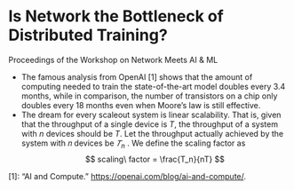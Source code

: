 # Is Network the Bottleneck of Distributed Training?
Proceedings of the Workshop on Network Meets AI & ML

- The famous analysis from OpenAI [1] shows that the amount of computing needed to train the state-of-the-art model doubles every 3.4 months, while in comparison, the number of transistors on a chip only doubles every 18 months even when Moore’s law is still effective.
- The dream for every scaleout system is linear scalability. That is, given that the throughput of a single device is $T$, the throughput of a system with $n$ devices should be $T$. Let the throughput actually achieved by the system with 𝑛 devices be $𝑇_n$ . We define the scaling factor as 
$$
scaling\ factor = \frac{T_n}{nT}
$$

[1]: “AI and Compute.” https://openai.com/blog/ai-and-compute/.